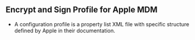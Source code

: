 
## Encrypt and Sign Profile for Apple MDM

- A configuration profile is a property list XML file with specific structure defined by Apple in their documentation. 